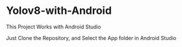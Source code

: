 # Yolov8-with-Android

This Project Works with Android Studio

Just Clone the Repository, and Select the App folder in Android Studio
